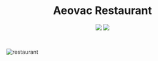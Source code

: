 <h1 align="center">Aeovac Restaurant</h1>

<p align="center">
  <img src = "https://img.shields.io/badge/HTML5-E34F26?style=for-the-badge&logo=html5&logoColor=white"/>
  <img src = "https://img.shields.io/badge/CSS3-1572B6?style=for-the-badge&logo=css3&logoColor=white" />
</p>

<br>

![restaurant](https://user-images.githubusercontent.com/109097651/178766809-f754b403-e156-42ca-aaa9-13df965b9702.png)


